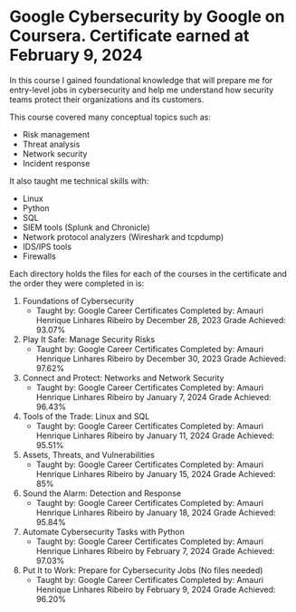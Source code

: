 # Google Cybersecurity by Google on Coursera. Certificate earned at February 9, 2024


In this course I gained foundational knowledge that will prepare me for entry-level jobs in cybersecurity and help me understand how security teams protect their organizations and its customers. 

This course covered many conceptual topics such as:
  * Risk management
  * Threat analysis
  * Network security
  * Incident response

It also taught me technical skills with:
  * Linux
  * Python
  * SQL
  * SIEM tools (Splunk and Chronicle)
  * Network protocol analyzers (Wireshark and tcpdump)
  * IDS/IPS tools
  * Firewalls

Each directory holds the files for each of the courses in the certificate and the order they were completed in is: 
  1. Foundations of Cybersecurity
      * Taught by: Google Career Certificates
Completed by: Amauri Henrique Linhares Ribeiro by December 28, 2023
Grade Achieved: 93.07%
  2. Play It Safe: Manage Security Risks
      * Taught by: Google Career Certificates
Completed by: Amauri Henrique Linhares Ribeiro by December 30, 2023
Grade Achieved: 97.62%
  3. Connect and Protect: Networks and Network Security
      * Taught by: Google Career Certificates
Completed by: Amauri Henrique Linhares Ribeiro by January 7, 2024
Grade Achieved: 96.43%
  4. Tools of the Trade: Linux and SQL
      * Taught by: Google Career Certificates
Completed by: Amauri Henrique Linhares Ribeiro by January 11, 2024
Grade Achieved: 95.51%
  5. Assets, Threats, and Vulnerabilities
      * Taught by: Google Career Certificates
Completed by: Amauri Henrique Linhares Ribeiro by January 15, 2024
Grade Achieved: 85%
  6. Sound the Alarm: Detection and Response
      * Taught by: Google Career Certificates
Completed by: Amauri Henrique Linhares Ribeiro by January 18, 2024
Grade Achieved: 95.84%
  7. Automate Cybersecurity Tasks with Python
      * Taught by: Google Career Certificates
Completed by: Amauri Henrique Linhares Ribeiro by February 7, 2024
Grade Achieved: 97.03%
  8. Put It to Work: Prepare for Cybersecurity Jobs (No files needed)
      * Taught by: Google Career Certificates
Completed by: Amauri Henrique Linhares Ribeiro by February 9, 2024
Grade Achieved: 96.20%